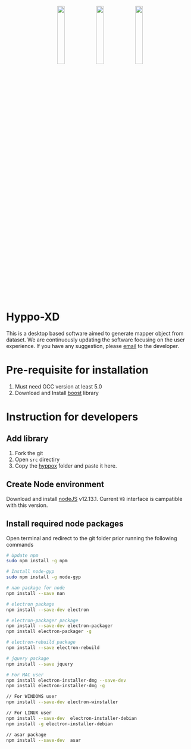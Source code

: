 <p align="center">
  <a href="https://github.com/xperthut/Hyppo-XD/releases"><img src="https://github.com/xperthut/Hyppo-XD/blob/master/logo/logoM.png" width="20%" style="margin:0" /></a>&nbsp;<a href="https://github.com/xperthut/Hyppo-XD/releases"><img src="https://github.com/xperthut/Hyppo-XD/blob/master/logo/logoW.png" width="20%" style="margin:0" /></a>&nbsp;<a href="https://github.com/xperthut/Hyppo-XD/releases"><img src="https://github.com/xperthut/Hyppo-XD/blob/master/logo/logoL.png" width="20%" style="margin:0" /></a>
 </p>

# Hyppo-XD 
This is a desktop based software aimed to generate mapper object from dataset. We are continuously updating the software focusing on the user experience. If you have any suggestion, please [email](mailto:mhmethun@gmail.com) to the developer.

# Pre-requisite for installation
1. Must need GCC version at least 5.0
2. Download and Install [boost](https://www.boost.org/) library

# Instruction for developers
## Add library
1. Fork the git
2. Open `src` directiry
3. Copy the [hyppox](https://github.com/xperthut/HYPPO-X/tree/master/Library) folder and paste it here.

## Create Node environment
Download and install [nodeJS](https://nodejs.org/download/release/v12.13.1/) v12.13.1. Current `V8` interface is campatible with this version.

## Install required node packages
Open terminal and redirect to the git folder prior running the following commands
```bash
# Update npm
sudo npm install -g npm

# Install node-gyp
sudo npm install -g node-gyp

# nan package for node
npm install --save nan

# electron package
npm install --save-dev electron

# electron-packager package
npm install --save-dev electron-packager
npm install electron-packager -g

# electron-rebuild package
npm install --save electron-rebuild

# jquery package
npm install --save jquery

# For MAC user
npm install electron-installer-dmg --save-dev
npm install electron-installer-dmg -g

// For WINDOWS user
npm install --save-dev electron-winstaller

// For LINUX user
npm install --save-dev  electron-installer-debian
npm install -g electron-installer-debian

// asar package
npm install --save-dev  asar
```


